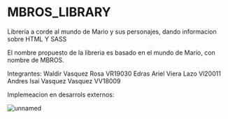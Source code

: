 # MBROS_LIBRARY

Librería a corde al mundo de Mario y sus personajes, dando informacion sobre HTML Y SASS

El nombre propuesto de la libreria es basado en el mundo de Mario, con nombre de MBROS.

Integrantes: 
Waldir Vasquez Rosa  VR19030
Edras Ariel Viera Lazo Vl20011
Andres Isai Vasquez Vasquez VV18009

Implemeacion en desarrols externos:


![unnamed](https://user-images.githubusercontent.com/117502426/233875095-91593f48-7279-44b4-88eb-9982ec818820.png)
